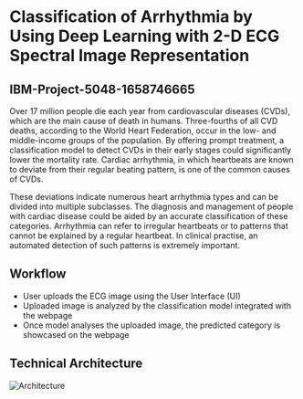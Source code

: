 #  Classification of Arrhythmia by Using Deep Learning with 2-D ECG Spectral Image Representation
## IBM-Project-5048-1658746665

Over 17 million people die each year from cardiovascular diseases (CVDs), which are the main cause of death in humans. Three-fourths of all CVD deaths, according to the World Heart Federation, occur in the low- and middle-income groups of the population. By offering prompt treatment, a classification model to detect CVDs in their early stages could significantly lower the mortality rate. Cardiac arrhythmia, in which heartbeats are known to deviate from their regular beating pattern, is one of the common causes of CVDs.

These deviations indicate numerous heart arrhythmia types and can be divided into multiple subclasses. The diagnosis and management of people with cardiac disease could be aided by an accurate classification of these categories. Arrhythmia can refer to irregular heartbeats or to patterns that cannot be explained by a regular heartbeat. In clinical practise, an automated detection of such patterns is extremely important.

## Workflow

- User uploads the ECG image using the User Interface (UI)
- Uploaded image is analyzed by the classification model integrated with the webpage
- Once model analyses the uploaded image, the predicted category is showcased on the webpage

## Technical Architecture
![Architecture](https://user-images.githubusercontent.com/68504821/190873558-7a660801-9a0a-4c55-93a3-c60eef8a64c1.png)
